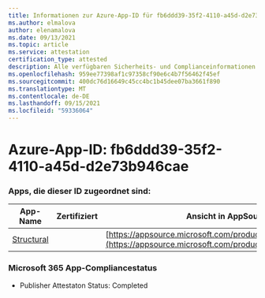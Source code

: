 ```yaml
---
title: Informationen zur Azure-App-ID für fb6ddd39-35f2-4110-a45d-d2e73b946cae
ms.author: elmalova
author: elenamalova
ms.date: 09/13/2021
ms.topic: article
ms.service: attestation
certification_type: attested
description: Alle verfügbaren Sicherheits- und Complianceinformationen für fb6ddd39-35f2-4110-a45d-d2e73b946cae.
ms.openlocfilehash: 959ee77398af1c97358cf90e6c4b7f56462f45ef
ms.sourcegitcommit: 400dc76d16649c45cc4bc1b45dee07ba3661f890
ms.translationtype: MT
ms.contentlocale: de-DE
ms.lasthandoff: 09/15/2021
ms.locfileid: "59336064"
---
```

# <a name="azure-app-id-fb6ddd39-35f2-4110-a45d-d2e73b946cae"></a>Azure-App-ID: fb6ddd39-35f2-4110-a45d-d2e73b946cae


### <a name="apps-associated-with-this-id"></a>Apps, die dieser ID zugeordnet sind:
| **App-Name** | **Zertifiziert** | **Ansicht in AppSource** |
|--------------|---------------|-----------------------|
| [Structural](https://docs.microsoft.com/microsoft-365-app-certification/forward/WA200002514) |  | [https://appsource.microsoft.com/product/office/WA200002514](https://appsource.microsoft.com/product/office/WA200002514) |

### <a name="microsoft-365-app-compliance-status"></a>Microsoft 365 App-Compliancestatus
- Publisher Attestaton Status: Completed
